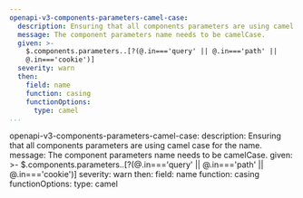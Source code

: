 ```yaml
---
openapi-v3-components-parameters-camel-case:
  description: Ensuring that all components parameters are using camel case for the name.
  message: The component parameters name needs to be camelCase.
  given: >-
    $.components.parameters..[?(@.in==='query' || @.in==='path' ||
    @.in==='cookie')]
  severity: warn
  then:
    field: name
    function: casing
    functionOptions:
      type: camel
...
```

openapi-v3-components-parameters-camel-case:
  description: Ensuring that all components parameters are using camel case for the name.
  message: The component parameters name needs to be camelCase.
  given: >-
    $.components.parameters..[?(@.in==='query' || @.in==='path' ||
    @.in==='cookie')]
  severity: warn
  then:
    field: name
    function: casing
    functionOptions:
      type: camel
